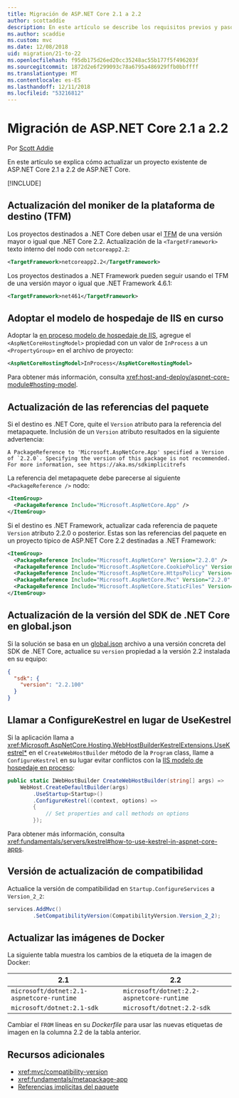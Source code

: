 ```yaml
---
title: Migración de ASP.NET Core 2.1 a 2.2
author: scottaddie
description: En este artículo se describe los requisitos previos y pasos más comunes para migrar un proyecto de ASP.NET Core 2.1 a 2.2 de ASP.NET Core.
ms.author: scaddie
ms.custom: mvc
ms.date: 12/08/2018
uid: migration/21-to-22
ms.openlocfilehash: f95db175d26ed20cc35248ac55b177f5f496203f
ms.sourcegitcommit: 1872d2e6f299093c78a6795a486929ffb0bbffff
ms.translationtype: MT
ms.contentlocale: es-ES
ms.lasthandoff: 12/11/2018
ms.locfileid: "53216812"
---
```

# <a name="migrate-from-aspnet-core-21-to-22"></a>Migración de ASP.NET Core 2.1 a 2.2

Por [Scott Addie](https://github.com/scottaddie)

En este artículo se explica cómo actualizar un proyecto existente de ASP.NET Core 2.1 a 2.2 de ASP.NET Core.

[!INCLUDE[](~/includes/net-core-prereqs-all-2.2.md)]

## <a name="update-target-framework-moniker-tfm"></a>Actualización del moniker de la plataforma de destino (TFM)

Los proyectos destinados a .NET Core deben usar el [TFM](/dotnet/standard/frameworks#referring-to-frameworks) de una versión mayor o igual que .NET Core 2.2. Actualización de la `<TargetFramework>` texto interno del nodo con `netcoreapp2.2`:

```xml
<TargetFramework>netcoreapp2.2</TargetFramework>
```

Los proyectos destinados a .NET Framework pueden seguir usando el TFM de una versión mayor o igual que .NET Framework 4.6.1:

```xml
<TargetFramework>net461</TargetFramework>
```

## <a name="adopt-the-iis-in-process-hosting-model"></a>Adoptar el modelo de hospedaje de IIS en curso

Adoptar la [en proceso modelo de hospedaje de IIS](xref:fundamentals/servers/aspnet-core-module#in-process-hosting-model), agregue el `<AspNetCoreHostingModel>` propiedad con un valor de `InProcess` a un `<PropertyGroup>` en el archivo de proyecto:

```xml
<AspNetCoreHostingModel>InProcess</AspNetCoreHostingModel>
```

Para obtener más información, consulta <xref:host-and-deploy/aspnet-core-module#hosting-model>.

## <a name="update-package-references"></a>Actualización de las referencias del paquete

Si el destino es .NET Core, quite el `Version` atributo para la referencia del metapaquete. Inclusión de un `Version` atributo resultados en la siguiente advertencia:

```console
A PackageReference to 'Microsoft.AspNetCore.App' specified a Version of `2.2.0`. Specifying the version of this package is not recommended. For more information, see https://aka.ms/sdkimplicitrefs
```

La referencia del metapaquete debe parecerse al siguiente `<PackageReference />` nodo:

```xml
<ItemGroup>
  <PackageReference Include="Microsoft.AspNetCore.App" />
</ItemGroup>
```

Si el destino es .NET Framework, actualizar cada referencia de paquete `Version` atributo 2.2.0 o posterior. Estas son las referencias del paquete en un proyecto típico de ASP.NET Core 2.2 destinadas a .NET Framework:

```xml
<ItemGroup>
  <PackageReference Include="Microsoft.AspNetCore" Version="2.2.0" />
  <PackageReference Include="Microsoft.AspNetCore.CookiePolicy" Version="2.2.0" />
  <PackageReference Include="Microsoft.AspNetCore.HttpsPolicy" Version="2.2.0" />
  <PackageReference Include="Microsoft.AspNetCore.Mvc" Version="2.2.0" />
  <PackageReference Include="Microsoft.AspNetCore.StaticFiles" Version="2.2.0" />
</ItemGroup>
```

## <a name="update-net-core-sdk-version-in-globaljson"></a>Actualización de la versión del SDK de .NET Core en global.json

Si la solución se basa en un [global.json](/dotnet/core/tools/global-json) archivo a una versión concreta del SDK de .NET Core, actualice su `version` propiedad a la versión 2.2 instalada en su equipo:

```json
{
  "sdk": {
    "version": "2.2.100"
  }
}
```

## <a name="call-configurekestrel-instead-of-usekestrel"></a>Llamar a ConfigureKestrel en lugar de UseKestrel

Si la aplicación llama a <xref:Microsoft.AspNetCore.Hosting.WebHostBuilderKestrelExtensions.UseKestrel*> en el `CreateWebHostBuilder` método de la `Program` class, llame a `ConfigureKestrel` en su lugar evitar conflictos con la [IIS modelo de hospedaje en proceso](xref:fundamentals/servers/aspnet-core-module#in-process-hosting-model):

```csharp
public static IWebHostBuilder CreateWebHostBuilder(string[] args) =>
    WebHost.CreateDefaultBuilder(args)
        .UseStartup<Startup>()
        .ConfigureKestrel((context, options) =>
        {
            // Set properties and call methods on options
        });
```

Para obtener más información, consulta <xref:fundamentals/servers/kestrel#how-to-use-kestrel-in-aspnet-core-apps>.

## <a name="update-compatibility-version"></a>Versión de actualización de compatibilidad

Actualice la versión de compatibilidad en `Startup.ConfigureServices` a `Version_2_2`:

```csharp
services.AddMvc()
        .SetCompatibilityVersion(CompatibilityVersion.Version_2_2);
```

## <a name="update-docker-images"></a>Actualizar las imágenes de Docker

La siguiente tabla muestra los cambios de la etiqueta de la imagen de Docker:

| 2.1                                       | 2.2                                       |
| ----------------------------------------- | ----------------------------------------- |
| `microsoft/dotnet:2.1-aspnetcore-runtime` | `microsoft/dotnet:2.2-aspnetcore-runtime` |
| `microsoft/dotnet:2.1-sdk`                | `microsoft/dotnet:2.2-sdk`                |

Cambiar el `FROM` líneas en su *Dockerfile* para usar las nuevas etiquetas de imagen en la columna 2.2 de la tabla anterior.

## <a name="additional-resources"></a>Recursos adicionales

* <xref:mvc/compatibility-version>
* <xref:fundamentals/metapackage-app>
* [Referencias implícitas del paquete](/dotnet/core/tools/csproj#implicit-package-references)
